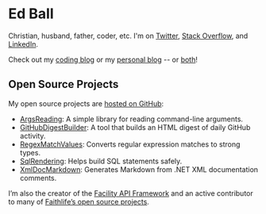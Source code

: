 
# Ed Ball

Christian, husband, father, coder, etc. I'm on [Twitter](https://twitter.com/ejball), [Stack Overflow](https://stackoverflow.com/users/23818/ed-ball), and [LinkedIn](https://www.linkedin.com/in/ejball94/).

Check out my [coding blog](blog/code/) or my [personal blog](blog/life/) -- or [both](/blog/)!

## Open Source Projects

My open source projects are [hosted on GitHub](https://github.com/ejball):

* [ArgsReading](ArgsReading/): A simple library for reading command-line arguments.
* [GitHubDigestBuilder](GitHubDigestBuilder/): A tool that builds an HTML digest of daily GitHub activity.
* [RegexMatchValues](RegexMatchValues/): Converts regular expression matches to strong types.
* [SqlRendering](SqlRendering/): Helps build SQL statements safely.
* [XmlDocMarkdown](XmlDocMarkdown/): Generates Markdown from .NET XML documentation comments.

I’m also the creator of the [Facility API Framework](https://facilityapi.github.io/) and an active contributor to many of [Faithlife’s open source projects](https://faithlife.github.io/).
